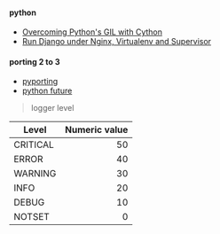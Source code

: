 #### python
+ [Overcoming Python's GIL with Cython](https://lbolla.info/blog/2013/12/23/python-threads-cython-gil)
+ [Run Django under Nginx, Virtualenv and Supervisor](http://dangoldin.com/2013/07/30/run-django-under-nginx-virtualenv-and-supervisor/)

#### porting 2 to 3
+ [pyporting](https://docs.python.org/3/howto/pyporting.html)
+ [python future](http://python-future.org/index.html)


> logger level


| Level   | Numeric value|
| --------| ------------:|
|CRITICAL	|           50 |
|ERROR	  |           40 |
|WARNING	|           30 |
|INFO	    |           20 |
|DEBUG	  |           10 |
|NOTSET	  |            0 |
